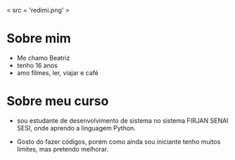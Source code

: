 
< src = 'redimi.png' >

# Sobre mim

- Me chamo Beatriz
- tenho 16 anos
- amo filmes, ler, viajar e café
 


# Sobre meu curso
- sou estudante de desenvolvimento de sistema no sistema FIRJAN SENAI SESI, onde aprendo a linguagem Python.

- Gosto do fazer códigos, porém como ainda sou iniciante tenho muitos limites, mas pretendo melhorar.